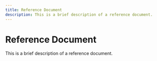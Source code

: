 ```yaml
---
title: Reference Document
description: This is a brief description of a reference document.
---
```


# Reference Document

This is a brief description of a reference document.